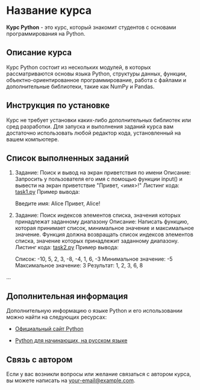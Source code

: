 # Название курса

**Курс Python** - это курс, который знакомит студентов с основами программирования на Python.

## Описание курса

Курс Python состоит из нескольких модулей, в которых рассматриваются основы языка Python, структуры данных, функции, объектно-ориентированное программирование, работа с файлами и дополнительные библиотеки, такие как NumPy и Pandas.

## Инструкция по установке

Курс не требует установки каких-либо дополнительных библиотек или сред разработки. Для запуска и выполнения заданий курса вам достаточно использовать любой редактор кода, установленный на вашем компьютере.

## Список выполненных заданий

1. Задание: Поиск и вывод на экран приветствия по имени
   Описание: Запросить у пользователя его имя с помощью функции input() и вывести на экран приветствие "Привет, <имя>!"
   Листинг кода: [task1.py](/task1.py)
   Пример вывода:

   
   Введите имя: Alice
   Привет, Alice!
   

2. Задание: Поиск индексов элементов списка, значения которых принадлежат заданному диапазону
   Описание: Написать функцию, которая принимает список, минимальное значение и максимальное значение. Функция должна возвращать список индексов элементов списка, значение которых принадлежит заданному диапазону.
   Листинг кода: [task2.py](/task2.py)
   Пример вывода:

   
   Список: -10, 5, 2, 3, -8, -4, 1, 6, -3
   Минимальное значение: -5
   Максимальное значение: 3
   Результат: 1, 2, 3, 6, 8
   
   
...

## Дополнительная информация

Дополнительную информацию о языке Python и его использовании можно найти на следующих ресурсах:

- [Официальный сайт Python](https://www.python.org)

- [Python для начинающих, на русском языке](https://pythonworld.ru)

## Связь с автором

Если у вас возникли вопросы или желание связаться с автором курса, вы можете написать на <your-email@example.com>.